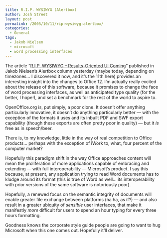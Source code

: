 ```yaml
---
title: R.I.P. WYSIWYG (Alertbox)
author: Josh Street
layout: post
permalink: /2005/10/11/rip-wysiwyg-alertbox/
categories:
  - General
tags:
  - Jakob Nielsen
  - microsoft
  - word processing interfaces
---
```

The article &#8220;[R.I.P. WYSIWYG &#8211; Results-Oriented UI Coming][1]&#8221; published in Jakob Nielsen&#8217;s Alertbox column yesterday (maybe today, depending on timezones&#8230; I discovered it now, and it&#8217;s the 11th here) provides an interesting insight into the changes to Office 12. I&#8217;m actually really excited about the release of this software, because it promises to change the face of word processing interfaces, as well as anticipated type quality (for the better, I hope!), and set a benchmark for the rest of the world to aspire to.

OpenOffice.org is, put simply, a poor clone. It doesn&#8217;t offer anything particularly innovative, it doesn&#8217;t do anything particularly better &#8212; with the exception of the formats it uses and its inbuilt PDF and SWF export capability (though these exports are often pretty poor in quality) &#8212; but it *is* free as in speech/beer.

There is, to my knowledge, little in the way of real competition to Office products&#8230; perhaps with the exception of iWork to, what, four percent of the computer market?

Hopefully this paradigm shift in the way Office approaches content will mean the proliferation of more applications capable of embracing and extending &#8212; with full interoperability &#8212; Microsoft&#8217;s product. I say this because, at present, any application trying to read Word documents has to kludge around its format (this is true of Word as well&#8230; its interoperability with prior versions of the same software is notoriously poor).

Hopefully, a renewed focus on the semantic integrity of documents will enable greater file exchange between platforms (ha ha, as if?) &#8212; and also result in a greater ubiquity of *sensible* user interfaces, that make it manifestly *more* difficult for users to spend an hour typing for every three hours formatting.

Goodness knows the corporate style guide people are going to want to hug Microsoft when this one comes out. Hopefully it&#8217;ll deliver.

 [1]: http://www.useit.com/alertbox/wysiwyg.html